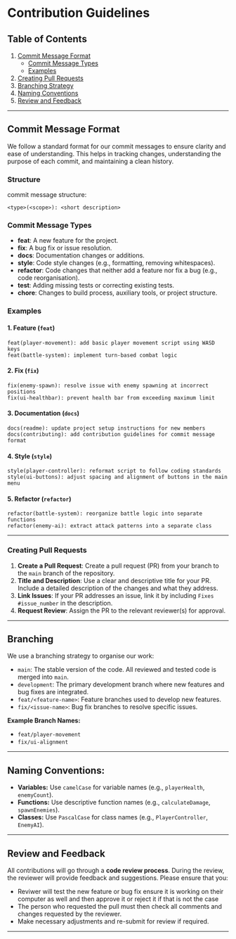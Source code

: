 # Contribution Guidelines

## Table of Contents
1. [Commit Message Format](#commit-message-format)
   - [Commit Message Types](#commit-message-types)
   - [Examples](#example-commit-messages)
2. [Creating Pull Requests](#creating-pull-requests)
3. [Branching Strategy](#branching)
4. [Naming Conventions](#naming-conventions)
5. [Review and Feedback](#review-and-feedback)

---

## Commit Message Format

We follow a standard format for our commit messages to ensure clarity and ease of understanding. This helps in tracking changes, understanding the purpose of each commit, and maintaining a clean history.

### Structure

commit message structure:

```
<type>(<scope>): <short description>
```

### Commit Message Types

- **feat**: A new feature for the project.
- **fix**: A bug fix or issue resolution.
- **docs**: Documentation changes or additions.
- **style**: Code style changes (e.g., formatting, removing whitespaces).
- **refactor**: Code changes that neither add a feature nor fix a bug (e.g., code reorganisation).
- **test**: Adding missing tests or correcting existing tests.
- **chore**: Changes to build process, auxiliary tools, or project structure.

### Examples

#### 1. Feature (`feat`)

```
feat(player-movement): add basic player movement script using WASD keys
feat(battle-system): implement turn-based combat logic
```

#### 2. Fix (`fix`)

```
fix(enemy-spawn): resolve issue with enemy spawning at incorrect positions
fix(ui-healthbar): prevent health bar from exceeding maximum limit
```

#### 3. Documentation (`docs`)

```
docs(readme): update project setup instructions for new members
docs(contributing): add contribution guidelines for commit message format
```

#### 4. Style (`style`)

```
style(player-controller): reformat script to follow coding standards
style(ui-buttons): adjust spacing and alignment of buttons in the main menu
```

#### 5. Refactor (`refactor`)

```
refactor(battle-system): reorganize battle logic into separate functions
refactor(enemy-ai): extract attack patterns into a separate class
```
---

### Creating Pull Requests

1. **Create a Pull Request**: Create a pull request (PR) from your branch to the `main` branch of the repository.
2. **Title and Description**: Use a clear and descriptive title for your PR. Include a detailed description of the changes and what they address.
3. **Link Issues**: If your PR addresses an issue, link it by including `Fixes #issue_number` in the description.
4. **Request Review**: Assign the PR to the relevant reviewer(s) for approval.

---

## Branching

We use a branching strategy to organise our work:

- `main`: The stable version of the code. All reviewed and tested code is merged into `main`.
- `development`: The primary development branch where new features and bug fixes are integrated.
- `feat/<feature-name>`: Feature branches used to develop new features.
- `fix/<issue-name>`: Bug fix branches to resolve specific issues.

**Example Branch Names:**

- `feat/player-movement`
- `fix/ui-alignment`

---

## Naming Conventions:

- **Variables:** Use `camelCase` for variable names (e.g., `playerHealth`, `enemyCount`).
- **Functions:** Use descriptive function names (e.g., `calculateDamage`, `spawnEnemies`).
- **Classes:** Use `PascalCase` for class names (e.g., `PlayerController`, `EnemyAI`).

---

## Review and Feedback

All contributions will go through a **code review process**. During the review, the reviewer will provide feedback and suggestions. Please ensure that you:

- Reviwer will test the new feature or bug fix ensure it is working on their computer as well and then approve it or reject it if that is not the case 
- The person who requested the pull must then check all comments and changes requested by the reviewer.
- Make necessary adjustments and re-submit for review if required.

---
